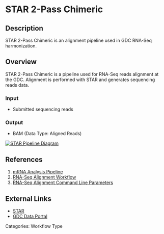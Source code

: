 # STAR 2-Pass Chimeric

## Description ##

STAR 2-Pass Chimeric is an alignment pipeline used in GDC RNA-Seq harmonization.

## Overview ##

STAR 2-Pass Chimeric is a pipeline used for RNA-Seq reads alignment at the GDC. Alignment is performed with STAR and generates sequencing reads data.

### Input

* Submitted sequencing reads

### Output

* BAM (Data Type: Aligned Reads)

[![STAR Pipeline Diagram](https://docs.gdc.cancer.gov/Data/Bioinformatics_Pipelines/images/RNA-Seq-DR32_Image.png)](https://docs.gdc.cancer.gov/Data/Bioinformatics_Pipelines/images/RNA-Seq-DR32_Image.png "Click to see the full image.")

## References ##

1. [mRNA Analysis Pipeline](/Data/Bioinformatics_Pipelines/Expression_mRNA_Pipeline/)
1. [RNA-Seq Alignment Workflow](/Data/Bioinformatics_Pipelines/Expression_mRNA_Pipeline/#rna-seq-alignment-workflow)
1. [RNA-Seq Alignment Command Line Parameters](/Data/Bioinformatics_Pipelines/Expression_mRNA_Pipeline/#rna-seq-alignment-command-line-parameters)

## External Links ##

* [STAR](https://github.com/alexdobin/STAR/blob/master/doc/STARmanual.pdf)
* [GDC Data Portal](https://portal.gdc.cancer.gov)

Categories: Workflow Type